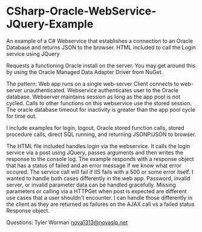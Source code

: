 # CSharp-Oracle-WebService-JQuery-Example
An example of a C# Webservice that establishes a connection to an Oracle Database and returns JSON to the browser. HTML included to call the Login service using JQuery

Requests a functioning Oracle install on the server. You may get around this by using the Oracle Managed Data Adapter Driver from NuGet.

The pattern:
Web app runs on a single web-server
Client connects to web-server unauthenticated.
Webservice authenticates user to the Oracle database.
Webserver maintains session as long as the app pool is not cycled.
Calls to other functions on this webservice use the stored session.
The oracle database timeout for inactivity is greater than the app pool cycle for time out.

I include examples for login, logout, Oracle stored function calls, stored procedure calls, direct SQL running, and returning JSONP/JSON to browser.

The HTML file included handles login via the webservice. 
It calls the login service via a post using JQuery, passes arguments and then writes the response to the console log. 
The example responds with a response object that has a status of failed and an error message if we know what error occured.
The service call will fail if IIS fails with a 500 or some error itself. I wanted to handle both cases differently in the web app.
Password, invalid server, or invalid parameter data can be handled gracefully. Missing parameters or calling via a HTTPGet when post is expected are different use cases that a user shouldn't encounter. I can handle those differently in the client as they are returned as failures on the AJAX call vs a failed status Response object.

Questions:
Tyler Worman
nova1313@novaslp.net
